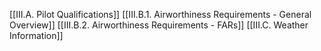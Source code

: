 [[III.A. Pilot Qualifications]]
[[III.B.1. Airworthiness Requirements - General Overview]]
[[III.B.2. Airworthiness Requirements - FARs]]
[[III.C. Weather Information]]
